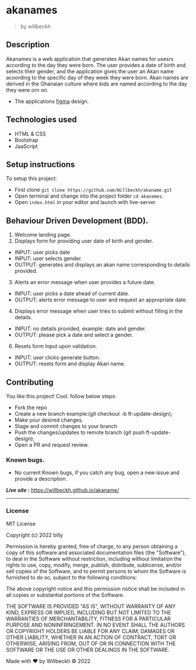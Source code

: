 # akanames
>by willbeckh

## Description
Akanames is a web application that generates Akan names for usesrs according to the day they were born.
The user provides a date of birth and selects their gender, and the application gives the user an Akan name acoording to the specific day of they week they were born.
Akan names are derived in the Ghanaian culture where kids are named according to the day they were orn on.
- The applications [figma](https://www.figma.com/file/MWuud7FUj1btIO6vjdlrhD/Akan_name-Design?node-id=2%3A2) design.

## Technologies used
- HTML & CSS
- Bootstrap
- JaaScript

## Setup instructions
To setup this project:
- First clone `git clone https://github.com/Willbeckh/akaname.git`
- Open terminal and change into the project folder `cd akanames`.
- Open `index.html` in your editor and launch with live-server.

## Behaviour Driven Development (BDD).
1. Welcome landing page.
2. Displays form for providing user date of birth and gender.
  - INPUT: user picks date
  - INPUT: user selects gender.
  - OUTPUT: generates and displays an akan name corresponding to details provided.
3. Alerts an error message when user provides a future date.
  - INPUT: user picks a date ahead of current date.
  - OUTPUT: alerts error message to user and request an appropriate date.
4. Displays error message when user tries to submit without filling in the details.
  - INPUT: no details provided, example: date and gender.
  - OUTPUT: please pick a date and select a gender.
6. Resets form Input upon validation.
  - INPUT: user clicks generate button.
  - OUTPUT: resets form and display Akan name.

## Contributing
You like this project! Cool.
follow below steps:
- Fork the repo
- Create a new branch example:(git checkout -b ft-update-design);
- Make your desired changes.
- Stage and commit changes to your branch
- Push the changes/updates to remote branch (git push ft-update-design);
- Open a PR and request review.

### Known bugs.
- No current Known bugs, if you catch any bug, open a new issue and provide a description.

***Live site :*** https://willbeckh.github.io/akaname/

---
### License 
MIT License

Copyright (c) 2022 billy

Permission is hereby granted, free of charge, to any person obtaining a copy
of this software and associated documentation files (the "Software"), to deal
in the Software without restriction, including without limitation the rights
to use, copy, modify, merge, publish, distribute, sublicense, and/or sell
copies of the Software, and to permit persons to whom the Software is
furnished to do so, subject to the following conditions:

The above copyright notice and this permission notice shall be included in all
copies or substantial portions of the Software.

THE SOFTWARE IS PROVIDED "AS IS", WITHOUT WARRANTY OF ANY KIND, EXPRESS OR
IMPLIED, INCLUDING BUT NOT LIMITED TO THE WARRANTIES OF MERCHANTABILITY,
FITNESS FOR A PARTICULAR PURPOSE AND NONINFRINGEMENT. IN NO EVENT SHALL THE
AUTHORS OR COPYRIGHT HOLDERS BE LIABLE FOR ANY CLAIM, DAMAGES OR OTHER
LIABILITY, WHETHER IN AN ACTION OF CONTRACT, TORT OR OTHERWISE, ARISING FROM,
OUT OF OR IN CONNECTION WITH THE SOFTWARE OR THE USE OR OTHER DEALINGS IN THE
SOFTWARE.


Made with ❤️  by Willbeckh &copy; 2022
